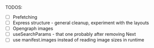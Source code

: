 TODOS:
- [ ] Prefetching
- [ ] Express structure - general cleanup, experiment with the layouts
- [ ] Opengraph images
- [ ] useSearchParams - that one probably after removing Next
- [ ] use manifest.images instead of reading image sizes in runtime